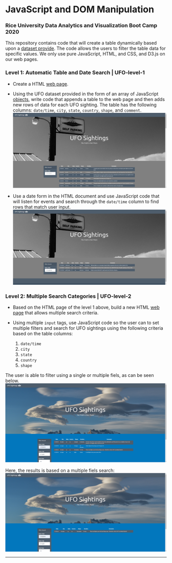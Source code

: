 # JavaScript and DOM Manipulation

### Rice University Data Analytics and Visualization Boot Camp 2020


This repository contains code that will create a table dynamically based upon a [dataset provide](UFO-level-1/static/js/data.js). The code allows the users to filter the table data for specific values. We only use pure JavaScript, HTML, and CSS, and D3.js on our web pages. 
 

### Level 1: Automatic Table and Date Search | **UFO-level-1**

* Create a HTML [web page](UFO-level-1/index_level_1.html).

* Using the UFO dataset provided in the form of an array of JavaScript [objects](UFO-level-1/static/js/data.js), write code that appends a table to the web page and then adds new rows of data for each UFO sighting. The table has the following columns: `date/time`, `city`, `state`, `country`, `shape`, and `comment`.
![index_level_1_nofilter.png](UFO-level-1/static/images/index_level_1_nofilter.png)

* Use a date form in the HTML document and use JavaScript code that will listen for events and search through the `date/time` column to find rows that match user input.
![index_level_1_filtered.png](UFO-level-1/static/images/index_level_1_filtered.png)

### Level 2: Multiple Search Categories | **UFO-level-2**

* Based on the HTML page of the level 1 above, build a new HTML [web page](UFO-level-2/index_level_2.html) that allows multiple search criteria.

* Using multiple `input` tags, use JavaScript code so the user can to set multiple filters and search for UFO sightings using the following criteria based on the table columns:

  1. `date/time`
  2. `city`
  3. `state`
  4. `country`
  5. `shape`

The user is able to filter using a single or multiple fiels, as can be seen below.
![index_level_2_filter_2.png](UFO-level-2/static/images/index_level_2_filter_2.png)

Here, the results is based on a multiple fiels search:
![index_level_2_filter_1.png](UFO-level-2/static/images/index_level_2_filter_1.png)

- - -